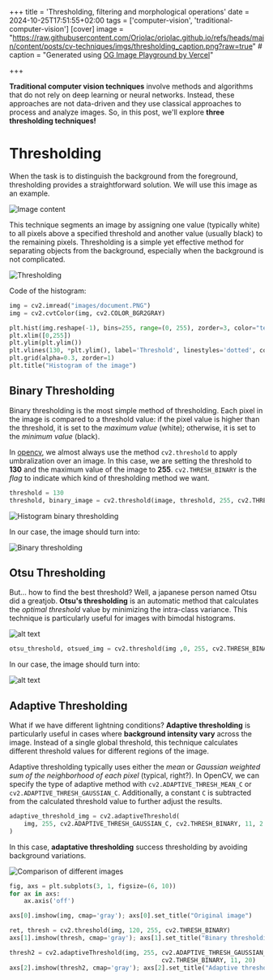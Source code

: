 +++
title = 'Thresholding, filtering and morphological operations'
date = 2024-10-25T17:51:55+02:00
tags = ['computer-vision', 'traditional-computer-vision']
[cover]
    image = "https://raw.githubusercontent.com/Oriolac/oriolac.github.io/refs/heads/main/content/posts/cv-techniques/imgs/thresholding_caption.png?raw=true"
    # caption = "Generated using [OG Image Playground by Vercel](https://og-playground.vercel.app/)"

+++

**Traditional computer vision techniques** involve methods and algorithms that do not rely on deep learning or neural networks. Instead, these approaches are not data-driven and they use classical approaches to process and analyze images. So, in this post, we'll explore **three thresholding techniques!**

# Thresholding

When the task is to distinguish the background from the foreground, thresholding provides a straightforward solution. We will use this image as an example.

![Image content](https://raw.githubusercontent.com/Oriolac/oriolac.github.io/refs/heads/main/content/posts/cv-techniques/imgs/text_image.png?raw=true#center)

This technique segments an image by assigning one value (typically white) to all pixels above a specified threshold and another value (usually black) to the remaining pixels. Thresholding is a simple yet effective method for separating objects from the background, especially when the background is not complicated.

![Thresholding ](https://raw.githubusercontent.com/Oriolac/oriolac.github.io/refs/heads/main/content/posts/cv-techniques/imgs/histogram.png?raw=true#center)

Code of the histogram:
```python
img = cv2.imread("images/document.PNG")
img = cv2.cvtColor(img, cv2.COLOR_BGR2GRAY)

plt.hist(img.reshape(-1), bins=255, range=(0, 255), zorder=3, color="teal")
plt.xlim([0,255])
plt.ylim(plt.ylim())
plt.vlines(130, *plt.ylim(), label='Threshold', linestyles='dotted', color='red', zorder=3)
plt.grid(alpha=0.3, zorder=1)
plt.title("Histogram of the image")
```

## Binary Thresholding

Binary thresholding is the most simple method of thresholding. Each pixel in the image is compared to a threshold value: if the pixel value is higher than the threshold, it is set to the _maximum value_ (white); otherwise, it is set to the _minimum value_ (black).

In [opencv](https://pypi.org/project/opencv-python/), we almost always use the method `cv2.threshold` to apply umbralization over an image. In this case, we are setting the threshold to **130** and the maximum value of the image to **255**. `cv2.THRESH_BINARY` is the _flag_ to indicate which kind of thresholding method we want.

```python
threshold = 130
threshold, binary_image = cv2.threshold(image, threshold, 255, cv2.THRESH_BINARY) # The first element of the response is worthless here.
```

![Histogram binary thresholding](https://raw.githubusercontent.com/Oriolac/oriolac.github.io/refs/heads/main/content/posts/cv-techniques/imgs/binary_histogram.png#center)

In our case, the image should turn into:

![Binary thresholding](https://raw.githubusercontent.com/Oriolac/oriolac.github.io/refs/heads/main/content/posts/cv-techniques/imgs/binary-img.png#center)

## Otsu Thresholding

But... how to find the best threshold? Well, a japanese person named Otsu did a greatjob. **Otsu's thresholding** is an automatic method that calculates the _optimal threshold_ value by minimizing the intra-class variance. This technique is particularly useful for images with bimodal histograms.

![alt text](https://raw.githubusercontent.com/Oriolac/oriolac.github.io/refs/heads/main/content/posts/cv-techniques/imgs/otsu_hist.png#center)

```python
otsu_threshold, otsued_img = cv2.threshold(img ,0, 255, cv2.THRESH_BINARY | cv2.THRESH_OTSU)
```

In our case, the image should turn into:

![alt text](https://raw.githubusercontent.com/Oriolac/oriolac.github.io/refs/heads/main/content/posts/cv-techniques/imgs/otsu_image.png#center)

## Adaptive Thresholding

What if we have different lightning conditions? **Adaptive thresholding** is particularly useful in cases where **background intensity vary** across the image. Instead of a single global threshold, this technique calculates different threshold values for different regions of the image.

Adaptive thresholding typically uses either the *mean* or *Gaussian weighted sum of the neighborhood of each pixel* (typical, right?). In OpenCV, we can specify the type of adaptive method with `cv2.ADAPTIVE_THRESH_MEAN_C` or `cv2.ADAPTIVE_THRESH_GAUSSIAN_C`. Additionally, a constant `C` is subtracted from the calculated threshold value to further adjust the results.


```python
adaptive_threshold_img = cv2.adaptiveThreshold(
    img, 255, cv2.ADAPTIVE_THRESH_GAUSSIAN_C, cv2.THRESH_BINARY, 11, 2
)
```

In this case, **adaptative thresholding** success thresholding by avoiding background variations.

![Comparison of different images](https://raw.githubusercontent.com/Oriolac/oriolac.github.io/refs/heads/main/content/posts/cv-techniques/imgs/comparison.png#center)

```python
fig, axs = plt.subplots(3, 1, figsize=(6, 10))
for ax in axs:
    ax.axis('off')

axs[0].imshow(img, cmap='gray'); axs[0].set_title("Original image")

ret, thresh = cv2.threshold(img, 120, 255, cv2.THRESH_BINARY)
axs[1].imshow(thresh, cmap='gray'); axs[1].set_title("Binary thresholding")

thresh2 = cv2.adaptiveThreshold(img, 255, cv2.ADAPTIVE_THRESH_GAUSSIAN_C, 
                                          cv2.THRESH_BINARY, 11, 20) 
axs[2].imshow(thresh2, cmap='gray'); axs[2].set_title("Adaptive thresholding");
```
